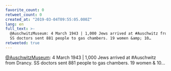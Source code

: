 ```yaml
---
favorite_count: 0
retweet_count: 0
created_at: "2019-03-04T09:55:05.000Z"
lang: en
full_text: >-
  @AuschwitzMuseum: 4 March 1943 | 1,000 Jews arrived at #Auschwitz from Drancy.
  SS doctors sent 881 people to gas chambers. 19 women &amp; 10…
retweeted: true
---
```


[@AuschwitzMuseum](https://twitter.com/AuschwitzMuseum): 4 March 1943 | 1,000
Jews arrived at #Auschwitz from Drancy. SS doctors sent 881 people to gas
chambers. 19 women &amp; 10…
